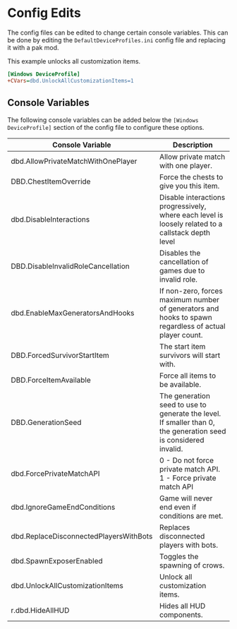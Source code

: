 # Config Edits

The config files can be edited to change certain console variables. This can be done by editing the `DefaultDeviceProfiles.ini` config file and replacing it with a pak mod.

This example unlocks all customization items.

```ini
[Windows DeviceProfile] 
+CVars=dbd.UnlockAllCustomizationItems=1
```

## Console Variables

The following console variables can be added below the `[Windows DeviceProfile]` section of the config file to configure these options.

| Console Variable | Description
|---------|---------|
| dbd.AllowPrivateMatchWithOnePlayer | Allow private match with one player.
| DBD.ChestItemOverride | Force the chests to give you this item.
| dbd.DisableInteractions | Disable interactions progressively, where each level is loosely related to a callstack depth level
| DBD.DisableInvalidRoleCancellation | Disables the cancellation of games due to invalid role.
| dbd.EnableMaxGeneratorsAndHooks | If non-zero, forces maximum number of generators and hooks to spawn regardless of actual player count.
| DBD.ForcedSurvivorStartItem | The start item survivors will start with.
| DBD.ForceItemAvailable | Force all items to be available.
| DBD.GenerationSeed | The generation seed to use to generate the level. If smaller than 0, the generation seed is considered invalid.
| dbd.ForcePrivateMatchAPI | 0 - Do not force private match API.<br>1 - Force private match API
| dbd.IgnoreGameEndConditions | Game will never end even if conditions are met.
| dbd.ReplaceDisconnectedPlayersWithBots | Replaces disconnected players with bots.
| dbd.SpawnExposerEnabled | Toggles the spawning of crows.
| dbd.UnlockAllCustomizationItems | Unlock all customization items.
| r.dbd.HideAllHUD | Hides all HUD components.